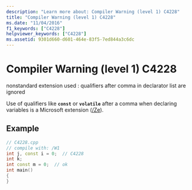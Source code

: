 ```yaml
---
description: "Learn more about: Compiler Warning (level 1) C4228"
title: "Compiler Warning (level 1) C4228"
ms.date: "11/04/2016"
f1_keywords: ["C4228"]
helpviewer_keywords: ["C4228"]
ms.assetid: 9301d660-d601-464e-83f5-7ed844a3c6dc
---
```

# Compiler Warning (level 1) C4228

nonstandard extension used : qualifiers after comma in declarator list are ignored

Use of qualifiers like **`const`** or **`volatile`** after a comma when declaring variables is a Microsoft extension ([/Ze](../../build/reference/za-ze-disable-language-extensions.md)).

## Example

```cpp
// C4228.cpp
// compile with: /W1
int j, const i = 0;  // C4228
int k;
int const m = 0;  // ok
int main()
{
}
```
